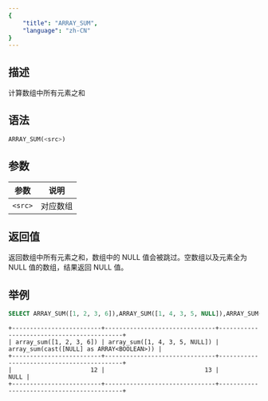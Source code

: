 ```yaml
---
{
    "title": "ARRAY_SUM",
    "language": "zh-CN"
}
---
```


## 描述

计算数组中所有元素之和

## 语法

```sql
ARRAY_SUM(<src>)
```

## 参数

| 参数 | 说明 |
|--|--|
| `<src>` | 对应数组 |

## 返回值

返回数组中所有元素之和，数组中的 NULL 值会被跳过。空数组以及元素全为 NULL 值的数组，结果返回 NULL 值。

## 举例

```sql
SELECT ARRAY_SUM([1, 2, 3, 6]),ARRAY_SUM([1, 4, 3, 5, NULL]),ARRAY_SUM([NULL]);
```

```text
+-------------------------+-------------------------------+-------------------------------------------+
| array_sum([1, 2, 3, 6]) | array_sum([1, 4, 3, 5, NULL]) | array_sum(cast([NULL] as ARRAY<BOOLEAN>)) |
+-------------------------+-------------------------------+-------------------------------------------+
|                      12 |                            13 |                                      NULL |
+-------------------------+-------------------------------+-------------------------------------------+
```
